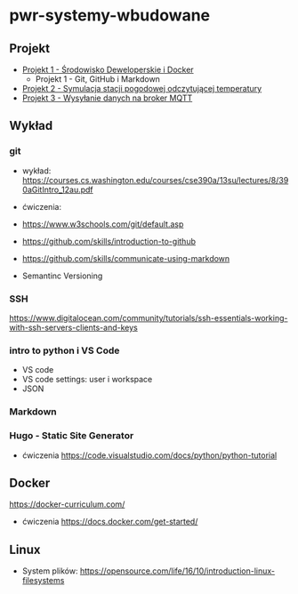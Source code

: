 # pwr-systemy-wbudowane


## Projekt
- [Projekt 1 - Środowisko Deweloperskie i Docker](./Projekt/lab1/lab1.md)
  - Projekt 1 - Git, GitHub i Markdown
- [Projekt 2 - Symulacja stacji pogodowej odczytującej temperatury](./Projekt/lab2/lab2.md)
- [Projekt 3 -  Wysyłanie danych na broker MQTT](./Projekt/lab3/lab3.md)

## Wykład


### git
- wykład: https://courses.cs.washington.edu/courses/cse390a/13su/lectures/8/390aGitIntro_12au.pdf
- ćwiczenia:
- https://www.w3schools.com/git/default.asp
- https://github.com/skills/introduction-to-github
- https://github.com/skills/communicate-using-markdown

- Semantinc Versioning
### SSH

https://www.digitalocean.com/community/tutorials/ssh-essentials-working-with-ssh-servers-clients-and-keys


### intro to python i VS Code
- VS code
- VS code settings: user i workspace
- JSON

### Markdown

### Hugo - Static Site Generator





- ćwiczenia
https://code.visualstudio.com/docs/python/python-tutorial

## Docker
https://docker-curriculum.com/
- ćwiczenia
https://docs.docker.com/get-started/


## Linux

- System plików: https://opensource.com/life/16/10/introduction-linux-filesystems
